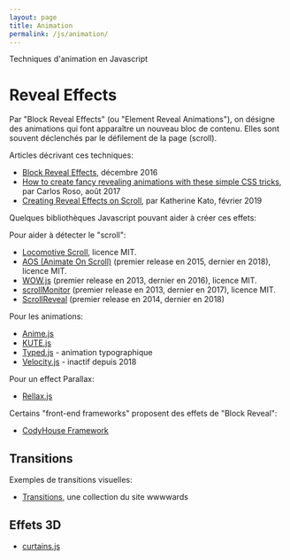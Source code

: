 ```yaml
---
layout: page
title: Animation
permalink: /js/animation/
---
```


Techniques d'animation en Javascript

# Reveal Effects

Par "Block Reveal Effects" (ou "Element Reveal Animations"), on désigne des animations qui font apparaître un nouveau bloc de contenu. Elles sont souvent déclenchés par le défilement de la page (scroll).

Articles décrivant ces techniques:

* [Block Reveal Effects](https://tympanus.net/codrops/2016/12/21/block-reveal-effects/), décembre 2016
* [How to create fancy revealing animations with these simple CSS tricks](https://hackernoon.com/how-to-create-fancy-revealing-animations-with-these-simple-css-tricks-5b34614ae69a), par Carlos Roso, août 2017
* [Creating Reveal Effects on Scroll](https://dev.to/kathykato/creating-reveal-effects-on-scroll-31o6), par Katherine Kato, février 2019

Quelques bibliothèques Javascript pouvant aider à créer ces effets:

Pour aider à détecter le "scroll":

* [Locomotive Scroll](https://locomotivemtl.github.io/locomotive-scroll/), licence MIT.
* [AOS (Animate On Scroll)](https://github.com/michalsnik/aos) (premier release en 2015, dernier en 2018), licence MIT.
* [WOW.js](https://wowjs.uk/) (premier release en 2013, dernier en 2016), licence MIT.
* [scrollMonitor](https://github.com/stutrek/scrollMonitor) (premier release en 2013, dernier en 2017), licence MIT.
* [ScrollReveal](https://github.com/scrollreveal/scrollreveal) (premier release en 2014, dernier en 2018)

Pour les animations:
* [Anime.js](https://animejs.com/)
* [KUTE.js](https://github.com/thednp/kute.js/)
* [Typed.js](https://github.com/mattboldt/typed.js) - animation typographique
* [Velocity.js](http://velocityjs.org/) - inactif depuis 2018

Pour un effect Parallax:
* [Rellax.js](https://dixonandmoe.com/rellax/)

Certains "front-end frameworks" proposent des effets de "Block Reveal":
* [CodyHouse Framework](https://codyhouse.co/ds/components/info/reveal-effects)

## Transitions

Exemples de transitions visuelles:

* [Transitions](https://www.awwwards.com/awwwards/collections/transitions/), une collection du site wwwwards

## Effets 3D

* [curtains.js](https://www.curtainsjs.com/)